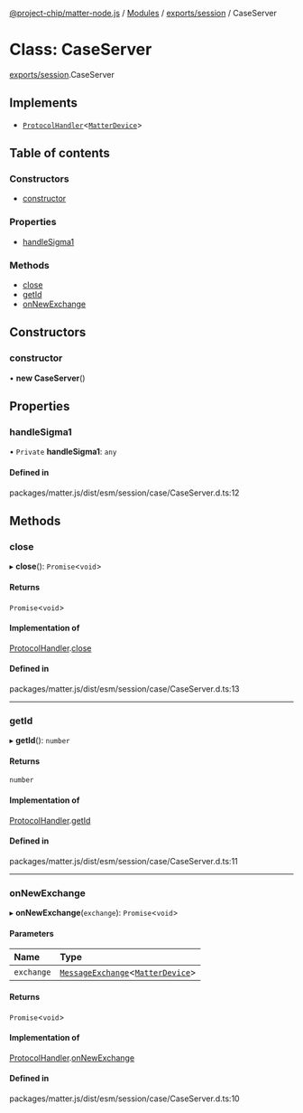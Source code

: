 [@project-chip/matter-node.js](../README.md) / [Modules](../modules.md) / [exports/session](../modules/exports_session.md) / CaseServer

# Class: CaseServer

[exports/session](../modules/exports_session.md).CaseServer

## Implements

- [`ProtocolHandler`](../interfaces/exports_protocol.ProtocolHandler.md)<[`MatterDevice`](export._internal_.MatterDevice.md)\>

## Table of contents

### Constructors

- [constructor](exports_session.CaseServer.md#constructor)

### Properties

- [handleSigma1](exports_session.CaseServer.md#handlesigma1)

### Methods

- [close](exports_session.CaseServer.md#close)
- [getId](exports_session.CaseServer.md#getid)
- [onNewExchange](exports_session.CaseServer.md#onnewexchange)

## Constructors

### constructor

• **new CaseServer**()

## Properties

### handleSigma1

• `Private` **handleSigma1**: `any`

#### Defined in

packages/matter.js/dist/esm/session/case/CaseServer.d.ts:12

## Methods

### close

▸ **close**(): `Promise`<`void`\>

#### Returns

`Promise`<`void`\>

#### Implementation of

[ProtocolHandler](../interfaces/exports_protocol.ProtocolHandler.md).[close](../interfaces/exports_protocol.ProtocolHandler.md#close)

#### Defined in

packages/matter.js/dist/esm/session/case/CaseServer.d.ts:13

___

### getId

▸ **getId**(): `number`

#### Returns

`number`

#### Implementation of

[ProtocolHandler](../interfaces/exports_protocol.ProtocolHandler.md).[getId](../interfaces/exports_protocol.ProtocolHandler.md#getid)

#### Defined in

packages/matter.js/dist/esm/session/case/CaseServer.d.ts:11

___

### onNewExchange

▸ **onNewExchange**(`exchange`): `Promise`<`void`\>

#### Parameters

| Name | Type |
| :------ | :------ |
| `exchange` | [`MessageExchange`](exports_protocol.MessageExchange.md)<[`MatterDevice`](export._internal_.MatterDevice.md)\> |

#### Returns

`Promise`<`void`\>

#### Implementation of

[ProtocolHandler](../interfaces/exports_protocol.ProtocolHandler.md).[onNewExchange](../interfaces/exports_protocol.ProtocolHandler.md#onnewexchange)

#### Defined in

packages/matter.js/dist/esm/session/case/CaseServer.d.ts:10
